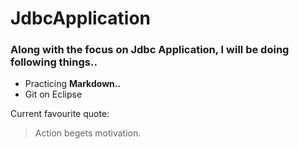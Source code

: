# JdbcApplication
### Along with the focus on Jdbc Application, I will be doing following things..
* Practicing **Markdown..**
* Git on Eclipse

Current favourite quote:

>Action begets motivation.
